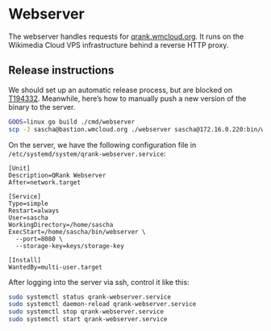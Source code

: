 <!--
SPDX-FileCopyrightText: 2022 Sascha Brawer <sascha@brawer.ch>
SPDX-License-Identifier: MIT
-->

# Webserver

The webserver handles requests for [qrank.wmcloud.org](https://qrank.wmcloud.org/). It runs on the Wikimedia Cloud VPS infrastructure behind a reverse
HTTP proxy.


## Release instructions

We should set up an automatic release process, but are blocked on
[T194332](https://phabricator.wikimedia.org/T194332). Meanwhile,
here’s how to manually push a new version of the binary to the server.

```bash
GOOS=linux go build ./cmd/webserver
scp -J sascha@bastion.wmcloud.org ./webserver sascha@172.16.0.220:bin/webserver
```

On the server, we have the following configuration file
in `/etc/systemd/system/qrank-webserver.service`:

```
[Unit]
Description=QRank Webserver
After=network.target

[Service]
Type=simple
Restart=always
User=sascha
WorkingDirectory=/home/sascha
ExecStart=/home/sascha/bin/webserver \
  --port=8080 \
  --storage-key=keys/storage-key

[Install]
WantedBy=multi-user.target
```

After logging into the server via ssh, control it like this:

```bash
sudo systemctl status qrank-webserver.service
sudo systemctl daemon-reload qrank-webserver.service
sudo systemctl stop qrank-webserver.service
sudo systemctl start qrank-webserver.service
```
